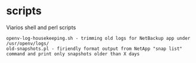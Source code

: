 scripts
=======

Viarios shell and perl scripts

    openv-log-housekeeping.sh - trimming old logs for NetBackup app under /usr/openv/logs/
    old-snapshots.pl - firiendly format output from NetApp "snap list" command and print only snapshots older than X days
